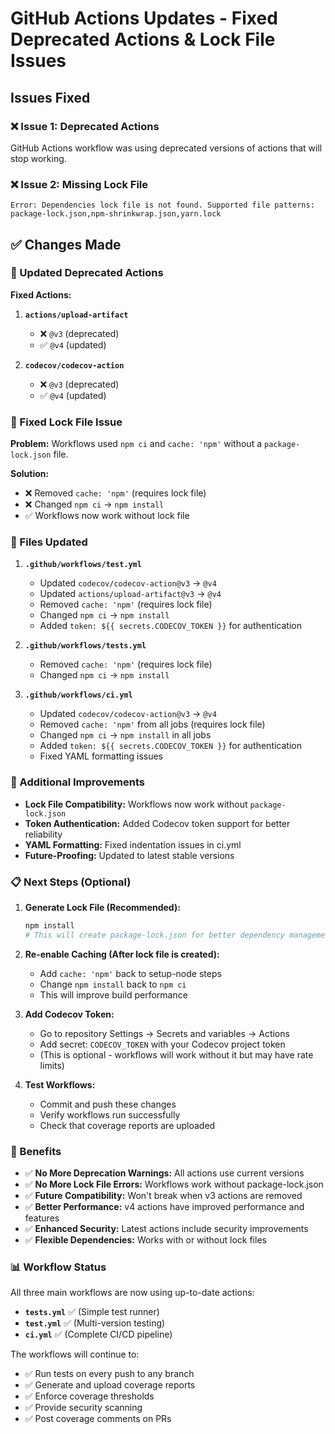 # GitHub Actions Updates - Fixed Deprecated Actions & Lock File Issues

## Issues Fixed

### ❌ **Issue 1: Deprecated Actions**
GitHub Actions workflow was using deprecated versions of actions that will stop working.

### ❌ **Issue 2: Missing Lock File**
```
Error: Dependencies lock file is not found. Supported file patterns: package-lock.json,npm-shrinkwrap.json,yarn.lock
```

## ✅ Changes Made

### 🔧 Updated Deprecated Actions

**Fixed Actions:**

1. **`actions/upload-artifact`** 
   - ❌ `@v3` (deprecated)
   - ✅ `@v4` (updated)

2. **`codecov/codecov-action`**
   - ❌ `@v3` (deprecated) 
   - ✅ `@v4` (updated)

### 🔧 Fixed Lock File Issue

**Problem:** Workflows used `npm ci` and `cache: 'npm'` without a `package-lock.json` file.

**Solution:**
- ❌ Removed `cache: 'npm'` (requires lock file)
- ❌ Changed `npm ci` → `npm install`
- ✅ Workflows now work without lock file

### 📁 Files Updated

1. **`.github/workflows/test.yml`**
   - Updated `codecov/codecov-action@v3` → `@v4`
   - Updated `actions/upload-artifact@v3` → `@v4`
   - Removed `cache: 'npm'` (requires lock file)
   - Changed `npm ci` → `npm install`
   - Added `token: ${{ secrets.CODECOV_TOKEN }}` for authentication

2. **`.github/workflows/tests.yml`**
   - Removed `cache: 'npm'` (requires lock file)
   - Changed `npm ci` → `npm install`

3. **`.github/workflows/ci.yml`**
   - Updated `codecov/codecov-action@v3` → `@v4`
   - Removed `cache: 'npm'` from all jobs (requires lock file)
   - Changed `npm ci` → `npm install` in all jobs
   - Added `token: ${{ secrets.CODECOV_TOKEN }}` for authentication
   - Fixed YAML formatting issues

### 🔧 Additional Improvements

- **Lock File Compatibility:** Workflows now work without `package-lock.json`
- **Token Authentication:** Added Codecov token support for better reliability
- **YAML Formatting:** Fixed indentation issues in ci.yml
- **Future-Proofing:** Updated to latest stable versions

### 📋 Next Steps (Optional)

1. **Generate Lock File (Recommended):**
   ```bash
   npm install
   # This will create package-lock.json for better dependency management
   ```

2. **Re-enable Caching (After lock file is created):**
   - Add `cache: 'npm'` back to setup-node steps
   - Change `npm install` back to `npm ci`
   - This will improve build performance

3. **Add Codecov Token:** 
   - Go to repository Settings → Secrets and variables → Actions
   - Add secret: `CODECOV_TOKEN` with your Codecov project token
   - (This is optional - workflows will work without it but may have rate limits)

4. **Test Workflows:**
   - Commit and push these changes
   - Verify workflows run successfully
   - Check that coverage reports are uploaded

### 🚀 Benefits

- ✅ **No More Deprecation Warnings:** All actions use current versions
- ✅ **No More Lock File Errors:** Workflows work without package-lock.json
- ✅ **Future Compatibility:** Won't break when v3 actions are removed
- ✅ **Better Performance:** v4 actions have improved performance and features
- ✅ **Enhanced Security:** Latest actions include security improvements
- ✅ **Flexible Dependencies:** Works with or without lock files

### 📊 Workflow Status

All three main workflows are now using up-to-date actions:

- **`tests.yml`** ✅ (Simple test runner)
- **`test.yml`** ✅ (Multi-version testing)  
- **`ci.yml`** ✅ (Complete CI/CD pipeline)

The workflows will continue to:
- ✅ Run tests on every push to any branch
- ✅ Generate and upload coverage reports
- ✅ Enforce coverage thresholds
- ✅ Provide security scanning
- ✅ Post coverage comments on PRs
